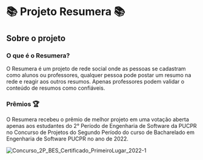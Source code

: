 # 📚 Projeto Resumera 📚

## Sobre o projeto

### O que é o Resumera?
O Resumera é um projeto de rede social onde as pessoas se cadastram como alunos ou professores, qualquer pessoa pode postar um resumo na rede e reagir aos outros resumos. Apenas professores podem validar o conteúdo de resumos como confiáveis.

### Prêmios 🏆
O Resumera recebeu o prêmio de melhor projeto em uma votação aberta apenas aos estudantes do 2° Período de Engenharia de Software da PUCPR no Concurso de Projetos do Segundo Período do curso de Bacharelado em Engenharia de Software PUCPR no ano de 2022.

![Concurso_2P_BES_Certificado_PrimeiroLugar_2022-1](https://user-images.githubusercontent.com/96633512/227057858-69df74e8-f07f-404b-973b-d6a3f8a4f0e8.png)
